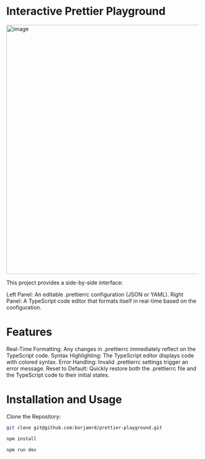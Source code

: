 # Interactive Prettier Playground

<img width="653" alt="image" src="https://github.com/user-attachments/assets/79e255db-9831-4036-8f9c-db5733dcf05f" />

This project provides a side-by-side interface:

Left Panel: An editable .prettierrc configuration (JSON or YAML).
Right Panel: A TypeScript code editor that formats itself in real-time based on the configuration.
# Features
Real-Time Formatting: Any changes in .prettierrc immediately reflect on the TypeScript code.
Syntax Highlighting: The TypeScript editor displays code with colored syntax.
Error Handling: Invalid .prettierrc settings trigger an error message.
Reset to Default: Quickly restore both the .prettierrc file and the TypeScript code to their initial states.
# Installation and Usage
Clone the Repository:

```bash
git clone git@github.com:borjamrd/prettier-playground.git
```
```bash
npm install
```
```bash
npm run dev
```
